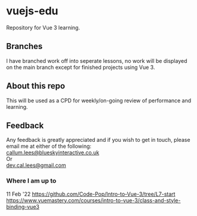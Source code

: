 # vuejs-edu
Repository for Vue 3 learning.

## Branches
I have branched work off into seperate lessons, no work will be displayed on the main branch except for finished projects using Vue 3.

## About this repo
This will be used as a CPD for weekly/on-going review of performance and learning.

## Feedback
Any feedback is greatly appreciated and if you wish to get in touch, please email me at either of the following: <br />
<a href="mailto:callum.lees@blueskyinteractive.co.uk">callum.lees@blueskyinteractive.co.uk</a><br />
Or <br />
<a href="mailto:dev.cal.lees@gmail.com">dev.cal.lees@gmail.com</a>

### Where I am up to
11 Feb '22
https://github.com/Code-Pop/Intro-to-Vue-3/tree/L7-start <br />
https://www.vuemastery.com/courses/intro-to-vue-3/class-and-style-binding-vue3

